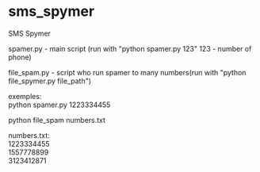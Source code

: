 # sms_spymer
SMS Spymer  


spamer.py - main script (run with "python spamer.py 123" 123 - number of phone)

file_spam.py - script who run spamer to many numbers(run with "python file_spymer.py file_path")

exemples:  
python spamer.py 1223334455

python file_spam numbers.txt

numbers.txt:  
1223334455  
1557778899  
3123412871  